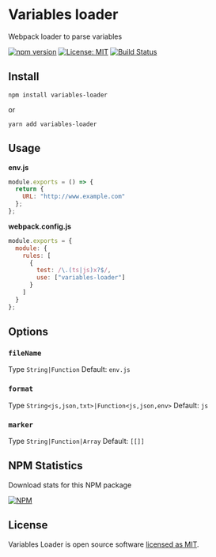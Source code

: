 # Variables loader

Webpack loader to parse variables

[![npm version](https://badge.fury.io/js/variables-loader.svg)](https://www.npmjs.com/package/variables-loader) [![License: MIT](https://img.shields.io/badge/License-MIT-yellow.svg)](https://github.com/andrelmlins/variables-loader/blob/master/LICENSE) [![Build Status](https://travis-ci.com/andrelmlins/variables-loader.svg?branch=master)](https://travis-ci.com/andrelmlins/variables-loader)

## Install

```
npm install variables-loader
```

or

```
yarn add variables-loader
```

## Usage

**env.js**

```js
module.exports = () => {
  return {
    URL: "http://www.example.com"
  };
};
```

**webpack.config.js**

```js
module.exports = {
  module: {
    rules: [
      {
        test: /\.(ts|js)x?$/,
        use: ["variables-loader"]
      }
    ]
  }
};
```

## Options

### `fileName`

Type `String|Function` Default: `env.js`

### `format`

Type `String<js,json,txt>|Function<js,json,env>` Default: `js`

### `marker`

Type `String|Function|Array` Default: `[[]]`

## NPM Statistics

Download stats for this NPM package

[![NPM](https://nodei.co/npm/variables-loader.png)](https://nodei.co/npm/variables-loader/)

## License

Variables Loader is open source software [licensed as MIT](https://github.com/andrelmlins/variables-loader/blob/master/LICENSE).

